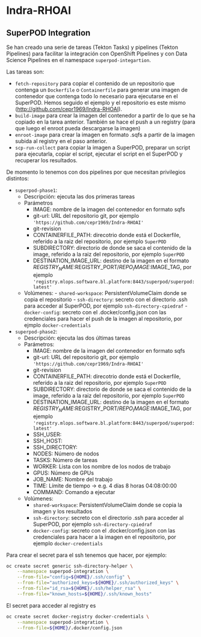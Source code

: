 # Indra-RHOAI

## SuperPOD Integration

Se han creado una serie de tareas (Tekton Tasks) y pipelines (Tekton Pipelines) para facilitar la integración con OpenShift Pipelines y con Data Science Pipelines en el namespace `superpod-integartion`.

Las tareas son:
- `fetch-repository` para copiar el contenido de un repositorio que contenga un `Dockerfile` o `Containerfile` para generar una imagen de contenedor que contenga todo lo necesario para ejecutarse en el SuperPOD. Hemos seguido el ejemplo y el repositorio es este mismo (http://github.com/cepr1969/Indra-RHOAI).
- `build-image` para crear la imagen del contenedor a partir de lo que se ha copiado en la tarea anterior. También se hace el push a un registry (para que luego el enroot pueda descargarse la imagen)
- `enroot-image` para crear la imagen en formato .sqfs a partir de la imagen subida al registry en el paso anterior.
- `scp-run-collect` para copiar la imagen a SuperPOD, preparar un script para ejecutarla, copiar el script, ejecutar el script en el SuperPOD y recuperar los resultados.

De momento lo tenemos con dos pipelines por que necesitan privilegios distintos:
- `superpod-phase1`:
    - Descripción: ejecuta las dos primeras tareas
    - Parámetros
        - IMAGE: nombre de la imagen del contenedor en formato sqfs
        - git-url: URL del repositorio git, por ejemplo `'https://github.com/cepr1969/Indra-RHOAI'`
        - git-revision
        - CONTAINERFILE_PATH: direcotrio donde está el Dockerfile, referido a la raiz del repositorio, por ejemplo `SuperPOD`
        - SUBDIRECTORY: directorio de donde se saca el contenido de la image, referido a la raiz del repositorio, por ejemplo `SuperPOD`
        - DESTINATION_IMAGE_URL: destino de la imagen en el formato $REGISTRY_NAME:$REGISTRY_PORT/$REPO_IMAGE:$IMAGE_TAG, por ejemplo `'registry.mlops.software.bl.platform:8443/superpod/superpod:latest'`
  - Volúmenes:
        - `shared-workspace`: PersistentVolumeClaim donde se copia el repositorio
        - `ssh-directory`: secreto con el directorio .ssh para acceder al SuperPOD, por ejemplo `ssh-directory-cpiedraf`
        - `docker-config`: secreto con el .docker/config.json con las credenciales para hacer el push de la imagen al repositorio, por ejmplo `docker-credentials`
- `superpod-phase2`:
    - Descripción: ejecuta las dos últimas tareas
    - Parámetros:
        - IMAGE: nombre de la imagen del contenedor en formato sqfs
        - git-url: URL del repositorio git, por ejemplo `'https://github.com/cepr1969/Indra-RHOAI'`
        - git-revision
        - CONTAINERFILE_PATH: direcotrio donde está el Dockerfile, referido a la raiz del repositorio, por ejemplo `SuperPOD`
        - SUBDIRECTORY: directorio de donde se saca el contenido de la image, referido a la raiz del repositorio, por ejemplo `SuperPOD`
        - DESTINATION_IMAGE_URL: destino de la imagen en el formato $REGISTRY_NAME:$REGISTRY_PORT/$REPO_IMAGE:$IMAGE_TAG, por ejemplo `'registry.mlops.software.bl.platform:8443/superpod/superpod:latest'`
        - SSH_USER:
        - SSH_HOST:
        - SSH_DIRECTORY:
        - NODES: Número de nodos
        - TASKS: Número de tareas
        - WORKER: Lista con los nombre de los nodos de trabajo
        - GPUS: Número de GPUs
        - JOB_NAME: Nombre del trabajo
        - TIME: Límite de tiempo -> e.g. 4 días 8 horas 04:08:00:00
        - COMMAND: Comando a ejecutar
    - Volúmenes:
        - `shared-workspace`: PersistentVolumeClaim donde se copia la imagen y los resultados
        - `ssh-directory`: secreto con el directorio .ssh para acceder al SuperPOD, por ejemplo `ssh-directory-cpiedraf`
        - `docker-config`: secreto con el .docker/config.json con las credenciales para hacer a la imagen en el repositorio, por ejemplo `docker-credentials`

Para crear el secret para el ssh tenemos que hacer, por ejemplo:
```bash
oc create secret generic ssh-directory-helper \
    --namespace superpod-integration \
	--from-file="config=${HOME}/.ssh/config" \
	--from-file="authorized_keys=${HOME}/.ssh/authorized_keys" \
    --from-file="id_rsa=${HOME}/.ssh/helper_rsa" \
    --from-file="known_hosts=${HOME}/.ssh/known_hosts"
```
El secret para acceder al registry es
```bash
oc create secret docker-registry docker-credentials \
    --namespace superpod-integration \
    --from-file=${HOME}/.docker/config.json
```
